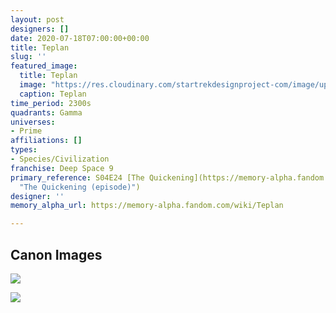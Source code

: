 ```yaml
---
layout: post
designers: []
date: 2020-07-18T07:00:00+00:00
title: Teplan
slug: ''
featured_image:
  title: Teplan
  image: "https://res.cloudinary.com/startrekdesignproject-com/image/upload/v1595099382/Teplan.png"
  caption: Teplan
time_period: 2300s
quadrants: Gamma
universes:
- Prime
affiliations: []
types:
- Species/Civilization
franchise: Deep Space 9
primary_reference: S04E24 [The Quickening](https://memory-alpha.fandom.com/wiki/The_Quickening_(episode)
  "The Quickening (episode)")
designer: ''
memory_alpha_url: https://memory-alpha.fandom.com/wiki/Teplan

---
```

## Canon Images

![](https://res.cloudinary.com/startrekdesignproject-com/image/upload/v1595099382/Teplan_TheQuickening2.jpg)

![](https://res.cloudinary.com/startrekdesignproject-com/image/upload/v1595099382/Teplan_TheQuickening1.jpg)